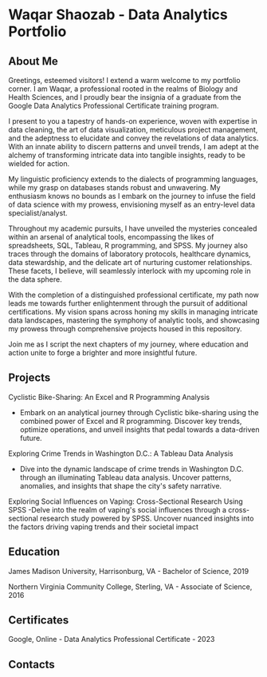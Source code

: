 # Waqar Shaozab - Data Analytics Portfolio
## About Me
Greetings, esteemed visitors! I extend a warm welcome to my portfolio corner. I am Waqar, a professional rooted in the realms of Biology and Health Sciences, and I proudly bear the insignia of a graduate from the Google Data Analytics Professional Certificate training program.

I present to you a tapestry of hands-on experience, woven with expertise in data cleaning, the art of data visualization, meticulous project management, and the adeptness to elucidate and convey the revelations of data analytics. With an innate ability to discern patterns and unveil trends, I am adept at the alchemy of transforming intricate data into tangible insights, ready to be wielded for action.

My linguistic proficiency extends to the dialects of programming languages, while my grasp on databases stands robust and unwavering. My enthusiasm knows no bounds as I embark on the journey to infuse the field of data science with my prowess, envisioning myself as an entry-level data specialist/analyst.

Throughout my academic pursuits, I have unveiled the mysteries concealed within an arsenal of analytical tools, encompassing the likes of spreadsheets, SQL, Tableau, R programming, and SPSS. My journey also traces through the domains of laboratory protocols, healthcare dynamics, data stewardship, and the delicate art of nurturing customer relationships. These facets, I believe, will seamlessly interlock with my upcoming role in the data sphere.

With the completion of a distinguished professional certificate, my path now leads me towards further enlightenment through the pursuit of additional certifications. My vision spans across honing my skills in managing intricate data landscapes, mastering the symphony of analytic tools, and showcasing my prowess through comprehensive projects housed in this repository.

Join me as I script the next chapters of my journey, where education and action unite to forge a brighter and more insightful future.

## Projects
Cyclistic Bike-Sharing: An Excel and R Programming Analysis
- Embark on an analytical journey through Cyclistic bike-sharing using the combined power of Excel and R programming. Discover key trends, optimize operations, and unveil insights that pedal towards a data-driven future.

Exploring Crime Trends in Washington D.C.: A Tableau Data Analysis
- Dive into the dynamic landscape of crime trends in Washington D.C. through an illuminating Tableau data analysis. Uncover patterns, anomalies, and insights that shape the city's safety narrative.

  
Exploring Social Influences on Vaping: Cross-Sectional Research Using SPSS
-Delve into the realm of vaping's social influences through a cross-sectional research study powered by SPSS. Uncover nuanced insights into the factors driving vaping trends and their societal impact

## Education
James Madison University, Harrisonburg, VA - Bachelor of Science, 2019

Northern Virginia Community College, Sterling, VA - Associate of Science, 2016 
## Certificates
Google, Online - Data Analytics Professional Certificate - 2023
## Contacts
